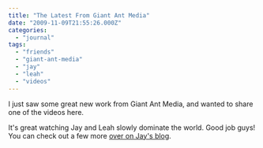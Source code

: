 ```yaml
---
title: "The Latest From Giant Ant Media"
date: "2009-11-09T21:55:26.000Z"
categories: 
  - "journal"
tags: 
  - "friends"
  - "giant-ant-media"
  - "jay"
  - "leah"
  - "videos"
---
```


I just saw some great new work from Giant Ant Media, and wanted to share one of the videos here.

It's great watching Jay and Leah slowly dominate the world. Good job guys! You can check out a few more [over on Jay's blog](http://www.jaygrandin.com/2009/11/recent-stuff-from-giant-ant-media/).
